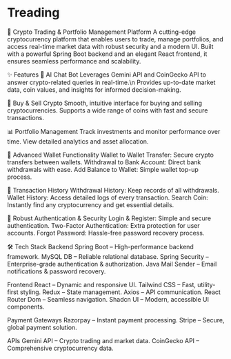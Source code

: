 # Treading
🚀 Crypto Trading & Portfolio Management Platform
A cutting-edge cryptocurrency platform that enables users to trade, manage portfolios, and access real-time market data with robust security and a modern UI. Built with a powerful Spring Boot backend and an elegant React frontend, it ensures seamless performance and scalability.

✨ Features
🤖 AI Chat Bot
Leverages Gemini API and CoinGecko API to answer crypto-related queries in real-time.\n
Provides up-to-date market data, coin values, and insights for informed decision-making.

💱 Buy & Sell Crypto
Smooth, intuitive interface for buying and selling cryptocurrencies.
Supports a wide range of coins with fast and secure transactions.

📊 Portfolio Management
Track investments and monitor performance over time.
View detailed analytics and asset allocation.

💼 Advanced Wallet Functionality
Wallet to Wallet Transfer: Secure crypto transfers between wallets.
Withdrawal to Bank Account: Direct bank withdrawals with ease.
Add Balance to Wallet: Simple wallet top-up process.

📜 Transaction History
Withdrawal History: Keep records of all withdrawals.
Wallet History: Access detailed logs of every transaction.
Search Coin: Instantly find any cryptocurrency and get essential details.

🔐 Robust Authentication & Security
Login & Register: Simple and secure authentication.
Two-Factor Authentication: Extra protection for user accounts.
Forgot Password: Hassle-free password recovery process.

🛠 Tech Stack
Backend
Spring Boot – High-performance backend framework.
MySQL DB – Reliable relational database.
Spring Security – Enterprise-grade authentication & authorization.
Java Mail Sender – Email notifications & password recovery.

Frontend
React – Dynamic and responsive UI.
Tailwind CSS – Fast, utility-first styling.
Redux – State management.
Axios – API communication.
React Router Dom – Seamless navigation.
Shadcn UI – Modern, accessible UI components.

Payment Gateways
Razorpay – Instant payment processing.
Stripe – Secure, global payment solution.

APIs
Gemini API – Crypto trading and market data.
CoinGecko API – Comprehensive cryptocurrency data.
